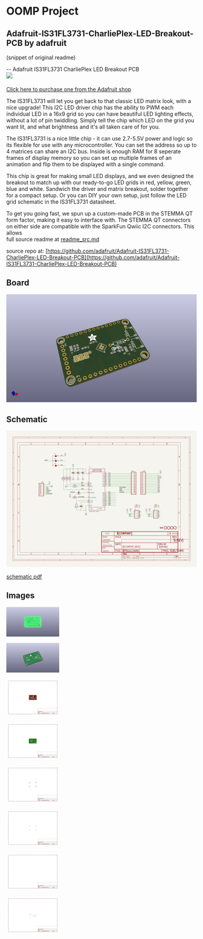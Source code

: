 # OOMP Project  
## Adafruit-IS31FL3731-CharliePlex-LED-Breakout-PCB  by adafruit  
  
(snippet of original readme)  
  
-- Adafruit IS31FL3731 CharliePlex LED Breakout PCB  
<a href="http://www.adafruit.com/products/2946"><img src="assets/2946-07.jpg?raw=true" width="500px"><br/>  
Click here to purchase one from the Adafruit shop</a>  
  
The IS31FL3731 will let you get back to that classic LED matrix look, with a nice upgrade! This I2C LED driver chip has the ability to PWM each individual LED in a 16x9 grid so you can have beautiful LED lighting effects, without a lot of pin twiddling. Simply tell the chip which LED on the grid you want lit, and what brightness and it's all taken care of for you.  
  
The IS31FL3731 is a nice little chip - it can use 2.7-5.5V power and logic so its flexible for use with any microcontroller. You can set the address so up to 4 matrices can share an I2C bus. Inside is enough RAM for 8 seperate frames of display memory so you can set up multiple frames of an animation and flip them to be displayed with a single command.  
  
This chip is great for making small LED displays, and we even designed the breakout to match up with our ready-to-go LED grids in red, yellow, green, blue and white. Sandwich the driver and matrix breakout, solder together for a compact setup. Or you can DIY your own setup, just follow the LED grid schematic in the IS31FL3731 datasheet.  
  
To get you going fast, we spun up a custom-made PCB in the STEMMA QT form factor, making it easy to interface with. The STEMMA QT connectors on either side are compatible with the SparkFun Qwiic I2C connectors. This allows  
  full source readme at [readme_src.md](readme_src.md)  
  
source repo at: [https://github.com/adafruit/Adafruit-IS31FL3731-CharliePlex-LED-Breakout-PCB](https://github.com/adafruit/Adafruit-IS31FL3731-CharliePlex-LED-Breakout-PCB)  
## Board  
  
[![working_3d.png](working_3d_600.png)](working_3d.png)  
## Schematic  
  
[![working_schematic.png](working_schematic_600.png)](working_schematic.png)  
  
[schematic pdf](working_schematic.pdf)  
## Images  
  
[![working_3D_bottom.png](working_3D_bottom_140.png)](working_3D_bottom.png)  
  
[![working_3D_top.png](working_3D_top_140.png)](working_3D_top.png)  
  
[![working_assembly_page_01.png](working_assembly_page_01_140.png)](working_assembly_page_01.png)  
  
[![working_assembly_page_02.png](working_assembly_page_02_140.png)](working_assembly_page_02.png)  
  
[![working_assembly_page_03.png](working_assembly_page_03_140.png)](working_assembly_page_03.png)  
  
[![working_assembly_page_04.png](working_assembly_page_04_140.png)](working_assembly_page_04.png)  
  
[![working_assembly_page_05.png](working_assembly_page_05_140.png)](working_assembly_page_05.png)  
  
[![working_assembly_page_06.png](working_assembly_page_06_140.png)](working_assembly_page_06.png)  
